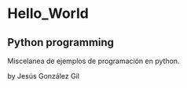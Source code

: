# Hello_World
## Python programming

Miscelanea de ejemplos de programación en python.

by Jesús González Gil
